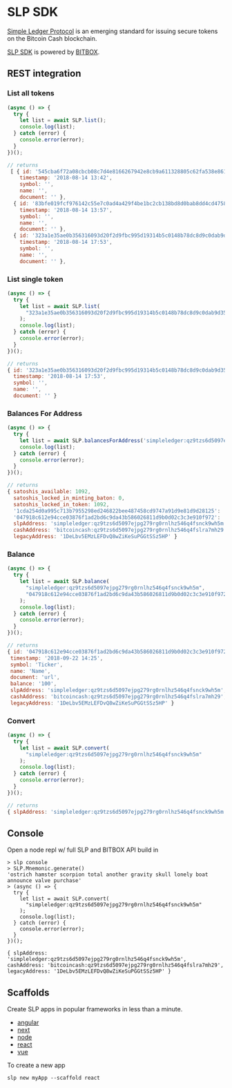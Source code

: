 # SLP SDK

[Simple Ledger Protocol](https://simpleledger.cash) is an emerging standard for issuing secure tokens on the Bitcoin Cash blockchain.

[SLP SDK](https://developer.bitcoin.com/slp) is powered by [BITBOX](https://developer.bitcoin.com/bitbox).

## REST integration

### List all tokens

```js
(async () => {
  try {
    let list = await SLP.list();
    console.log(list);
  } catch (error) {
    console.error(error);
  }
})();

// returns
 [ { id: '545cba6f72a08cbcb08c7d4e8166267942e8cb9a611328805c62fa538e861ba4',
    timestamp: '2018-08-14 13:42',
    symbol: '',
    name: '',
    document: '' },
  { id: '83bfe019fcf976142c55e7c0ad4a429f4be1bc2cb138bd8d0bab8dd4cd4758c4',
    timestamp: '2018-08-14 13:57',
    symbol: '',
    name: '',
    document: '' },
  { id: '323a1e35ae0b356316093d20f2d9fbc995d19314b5c0148b78dc8d9c0dab9d35',
    timestamp: '2018-08-14 17:53',
    symbol: '',
    name: '',
    document: '' },
```

### List single token

```js
(async () => {
  try {
    let list = await SLP.list(
      "323a1e35ae0b356316093d20f2d9fbc995d19314b5c0148b78dc8d9c0dab9d35"
    );
    console.log(list);
  } catch (error) {
    console.error(error);
  }
})();

// returns
{ id: '323a1e35ae0b356316093d20f2d9fbc995d19314b5c0148b78dc8d9c0dab9d35',
  timestamp: '2018-08-14 17:53',
  symbol: '',
  name: '',
  document: '' }
```

### Balances For Address

```js
(async () => {
  try {
    let list = await SLP.balancesForAddress('simpleledger:qz9tzs6d5097ejpg279rg0rnlhz546q4fsnck9wh5m');
    console.log(list);
  } catch (error) {
    console.error(error);
  }
})();

// returns
{ satoshis_available: 1092,
  satoshis_locked_in_minting_baton: 0,
  satoshis_locked_in_token: 1092,
  '1cda254d0a995c713b7955298ed246822bee487458cd9747a91d9e81d9d28125': '995',
  '047918c612e94cce03876f1ad2bd6c9da43b586026811d9b0d02c3c3e910f972': '100',
  slpAddress: 'simpleledger:qz9tzs6d5097ejpg279rg0rnlhz546q4fsnck9wh5m',
  cashAddress: 'bitcoincash:qz9tzs6d5097ejpg279rg0rnlhz546q4fslra7mh29',
  legacyAddress: '1DeLbv5EMzLEFDvQ8wZiKeSuPGGtSSz5HP' }
```

### Balance

```js
(async () => {
  try {
    let list = await SLP.balance(
      "simpleledger:qz9tzs6d5097ejpg279rg0rnlhz546q4fsnck9wh5m",
      "047918c612e94cce03876f1ad2bd6c9da43b586026811d9b0d02c3c3e910f972"
    );
    console.log(list);
  } catch (error) {
    console.error(error);
  }
})();

// returns
{ id: '047918c612e94cce03876f1ad2bd6c9da43b586026811d9b0d02c3c3e910f972',
 timestamp: '2018-09-22 14:25',
 symbol: 'Ticker',
 name: 'Name',
 document: 'url',
 balance: '100',
 slpAddress: 'simpleledger:qz9tzs6d5097ejpg279rg0rnlhz546q4fsnck9wh5m',
 cashAddress: 'bitcoincash:qz9tzs6d5097ejpg279rg0rnlhz546q4fslra7mh29',
 legacyAddress: '1DeLbv5EMzLEFDvQ8wZiKeSuPGGtSSz5HP' }
```

### Convert

```js
(async () => {
  try {
    let list = await SLP.convert(
      "simpleledger:qz9tzs6d5097ejpg279rg0rnlhz546q4fsnck9wh5m"
    );
    console.log(list);
  } catch (error) {
    console.error(error);
  }
})();

// returns
{ slpAddress: 'simpleledger:qz9tzs6d5097ejpg279rg0rnlhz546q4fsnck9wh5m', cashAddress: 'bitcoincash:qz9tzs6d5097ejpg279rg0rnlhz546q4fslra7mh29', legacyAddress: '1DeLbv5EMzLEFDvQ8wZiKeSuPGGtSSz5HP' }
```

## Console

Open a node repl w/ full SLP and BITBOX API build in

```
> slp console
> SLP.Mnemonic.generate()
'ostrich hamster scorpion total another gravity skull lonely boat announce valve purchase'
> (async () => {
  try {
    let list = await SLP.convert(
      "simpleledger:qz9tzs6d5097ejpg279rg0rnlhz546q4fsnck9wh5m"
    );
    console.log(list);
  } catch (error) {
    console.error(error);
  }
})();

{ slpAddress: 'simpleledger:qz9tzs6d5097ejpg279rg0rnlhz546q4fsnck9wh5m', cashAddress: 'bitcoincash:qz9tzs6d5097ejpg279rg0rnlhz546q4fslra7mh29', legacyAddress: '1DeLbv5EMzLEFDvQ8wZiKeSuPGGtSSz5HP' }
```

## Scaffolds

Create SLP apps in popular frameworks in less than a minute.

- [angular](https://github.com/Bitcoin-com/slp-scaffold-angular)
- [next](https://github.com/Bitcoin-com/slp-scaffold-next)
- [node](https://github.com/Bitcoin-com/slp-scaffold-node)
- [react](https://github.com/Bitcoin-com/slp-scaffold-react)
- [vue](https://github.com/Bitcoin-com/slp-scaffold-vue)

To create a new app

```
slp new myApp --scaffold react
```
